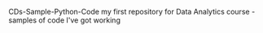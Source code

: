 CDs-Sample-Python-Code
my first repository for Data Analytics course - samples of code I've got working
